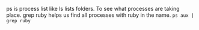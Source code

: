 ps is process list like ls lists folders. To see what processes are taking place. grep ruby helps us find all processes with ruby in the name.
`ps aux | grep ruby`
